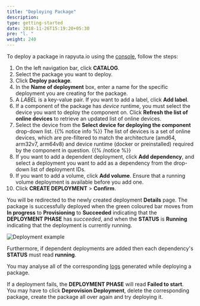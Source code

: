 ```yaml
---
title: "Deploying Package"
description:
type: getting-started
date: 2018-11-26T15:19:20+05:30
pre: "l. "
weight: 240
---
```

To deploy a package in rapyuta.io using the [console](https://closed-beta.rapyuta.io),
follow the steps:

1. On the left navigation bar, click **CATALOG**.
2. Select the package you want to deploy.
3. Click **Deploy package**.
4. In the **Name of deployment** box, enter a name for the specific deployment
you are creating for the package.
5. A _LABEL_ is a key-value pair. If you want to add a label, click **Add label**.
6. If a component of the package has _device_ runtime, you must select the device
you want to deploy the component on. Click **Refresh the list of online
devices** to retrieve an updated list of online devices.
7. Select the device from the **Select device for deploying the component** drop-down list.
{{% notice info %}}
The list of devices is a set of online devices, which are pre-filtered to match
the architecture (amd64, arm32v7, arm64v8) and device runtime (docker or preinstalled)
required by the component in question.
{{% /notice %}}
8. If you want to add a dependent deployment, click **Add dependency**, and select
a deployment you want to add as a dependency from the drop-down list of
deployment IDs.
9. If you want to add a volume, click **Add volume**. Ensure that a running volume
deployment is available before you add one.
10. Click **CREATE DEPLOYMENT** > **Confirm**.

You will be redirected to the newly created deployment **Details** page.
The package is successfully deployed when the green coloured bar moves from
**In progress** to **Provisioning** to **Succeeded** indicating that the
**DEPLOYMENT PHASE** has _succeeded_, and when the **STATUS** is **Running**
indicating that the deployment is currently running.

![Deployment example](/images/tutorials/ros-pub-sub/ros-pub-sub-deployment.png?classes=border,shadow&width=50pc)

Furthermore, if dependent deployments are added then each dependency's **STATUS**
must read **running**.

You may analyse all of the corresponding [logs](/core-concepts/logging/deployment-logs)
generated while deploying a package.

If a deployment fails, the **DEPLOYMENT PHASE** will read **Failed to start**.
You may have to click **Deprovision Deployment**, delete the corresponding
package, create the package all over again and try deploying it.
